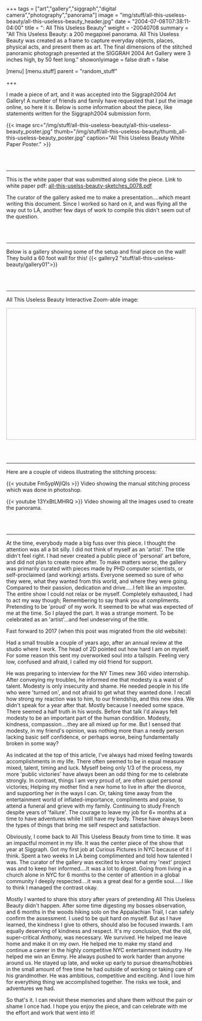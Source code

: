 +++
tags = ["art","gallery","siggraph","digital camera","photography","panorama"]
image = "img/stuff/all-this-useless-beauty/all-this-useless-beauty_header.jpg"
date = "2004-07-08T07:38:11-04:00"
title = ": All This Useless Beauty"
weight = -20040708
summary = "All This Useless Beauty: a 200 megapixel panorama. All This Useless Beauty was created as a frame to capture everyday objects, places, physical acts, and present them as art. The final dimensions of the stitched panoramic photograph presented at the SIGGRAH 2004 Art Gallery were 3 inches high, by 50 feet long."
showonlyimage = false
draft = false

[menu]
[menu.stuff]
parent = "random_stuff"

+++



I made a piece of art, and it was accepted into the Siggraph2004 Art Gallery! A number of friends and family have requested that I put the image online, so here it is.
Below is some information about the piece, like statements written for the Siggraph2004 submission form.



{{< image src="/img/stuff/all-this-useless-beauty/all-this-useless-beauty_poster.jpg" thumb="/img/stuff/all-this-useless-beauty/thumb_all-this-useless-beauty_poster.jpg" caption="All This Useless Beauty White Paper Poster." >}}

<br><br>

---


This is the white paper that was submitted along side the piece.
Link to white paper pdf:
<a href="/img/stuff/all-this-useless-beauty/all-this-uselss-beauty-sketches_0078.pdf">all-this-uselss-beauty-sketches_0078.pdf</a>

The curator of the gallery asked me to make a presentation....which meant writing this document. Since I worked so hard on it, and was flying all the way out to LA, another few days of work to compile this didn't seem out of the question.




<br><br>

---
Below is a gallery showing some of the setup and final piece on the wall! They build a 60 foot wall for this!
{{< gallery2 "stuff/all-this-useless-beauty/gallery01">}}




<br><br>

---

All This Useless Beauty Interactive Zoom-able image:

<div id="openseadragon1" style="width: 800px; height: 350px;border: 1px solid rgba(0,0,0,0.25); width: 100%;"></div>
<script src="/openseadragon/openseadragon.min.js"></script>
<script type="text/javascript">
    var viewer = OpenSeadragon({
        wrapHorizontal: true,
        showNavigator: true,
        navigatorAutoFade:  false,
        id:"openseadragon1",
        prefixUrl: "/openseadragon/images/",
        tileSources:"/img/stuff/all-this-useless-beauty/piece/allthisuselessbeauty.dzi.dzi"
    });
</script>






<br><br>

---

Here are a couple of videos illustrating the stitching process:



{{< youtube Fm5ypWjlQIs >}}
Video showing the manual stitching process which was done in photoshop.


{{< youtube 13YxBtLMHRQ >}}
Video showing all the images used to create the panorama.

<br><br>

---









At the time, everybody made a big fuss over this piece. I thought the attention was all a bit silly. I did not think of myself as an 'artist'. The title didn't feel right. I had never created a public piece of 'personal' art before, and did not plan to create more after. To make matters worse, the gallery was primarily curated with pieces made by PHD computer scientists, or self-proclaimed (and working) artists. Everyone seemed so sure of who they were, what they wanted from this world, and where they were going. Compared to their passion, dedication and drive.....I felt like an imposter. The entire show  I could not relax or be myself. Completely exhausted, I had to act my way though; Remembering to say thank you at compliments. Pretending to be 'proud' of my work. It seemed to be what was expected of me at the time. So I played the part.
It was a strange moment. To be celebrated as an 'artist'...and feel undeserving of the title.

Fast forward to 2017 (when this post was migrated from the old website):

Had a small trouble a couple of years ago, after an annual review at the studio where I work. The head of 2D pointed out how hard I am on myself. For some reason this sent my overworked soul into a tailspin. Feeling very low, confused and afraid, I called my old friend for support.

He was preparing to interview for the NY Times new 360 video internship. After conveying my troubles, he informed me that modesty is a waist of talent. Modesty is only insecurity and shame. He needed people in his life who were 'turned on', and not afraid to get what they wanted done.
I recall how strong my reaction was to him, to our friendship, and this new idea. We didn't speak for a year after that. Mostly because I needed some space. There seemed a half truth in his words. Before that talk I'd always felt modesty to be an important part of the human condition. Modesty, kindness, compassion....they are all mixed up for me. But I sensed that modesty, in my friend's opinion, was nothing more than a needy person lacking basic self confidence, or perhaps worse, being fundamentally broken in some way?

As indicated at the top of this article, I've always had mixed feeling towards accomplishments in my life. There often seemed to be in equal measure mixed, talent, timing and luck. Myself being only 1/3 of the process, my more 'public victories' have always been an odd thing for me to celebrate strongly.
In contrast, things I am very proud of, are often quiet personal victories; Helping my mother find a new home to live in after the divorce, and supporting her in the ways I can. Or, taking time away from the entertainment world of inflated-importance, compliments and praise, to attend a funeral and grieve with my family. Continuing to study French despite years of 'failure'. The courage to leave my job for 6+ months at a time to have adventures while I still have my body. These have always been the types of things that bring me self respect and satisfaction.

Obviously, I come back to All This Useless Beauty from time to time. It was an impactful moment in my life. It was the center piece of the show that year at Siggraph. Got my first job at Curious Pictures in NYC because of it I think. Spent a two weeks in LA being complimented and told how talented I was. The curator of the gallery was excited to know what my 'next' project was and to keep her informed....It was a lot to digest. Going from living in a church alone in NYC for 6 months to the center of attention in a global community I deeply respected....it was a great deal for a gentle soul.....I like to think I managed the contrast okay.

Mostly I wanted to share this story after years of pretending All This Useless Beauty didn't happen. After some time digesting my bosses observation, and 6 months in the woods hiking solo on the Appalachian Trail, I can safely confirm the assessment. I used to be quit hard on myself. But as I have learned, the kindness I give to others, should also be focused inwards. I am equally deserving of kindness and respect. It's my conclusion, that the old, super-critical Anthony, was necessary. We survived. He helped me leave home and make it on my own. He helped me to make my stand and continue a career in the highly competitive NYC entertainment industry. He helped me win an Emmy. He always pushed to work harder than anyone around us. He stayed up late, and woke up early to pursue dreams/hobbies in the small amount of free time he had outside of working or taking care of his grandmother. He was ambitious, competitive and exciting. And I love him for everything thing we accomplished together. The risks we took, and adventures we had.

So that's it. I can revisit these memories and share them without the pain or shame I once had. I hope you enjoy the piece, and can celebrate with me the effort and work that went into it!
